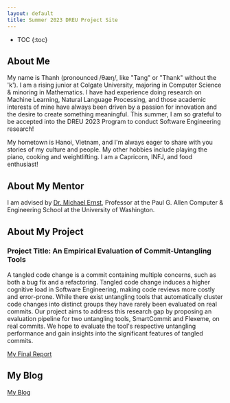 ```yaml
---
layout: default
title: Summer 2023 DREU Project Site
---
```


* TOC
{:toc}

## About Me

My name is Thanh (pronounced /θæŋ/, like "Tang" or "Thank" without the 'k'). I am a rising junior at Colgate University, majoring in Computer Science & minoring in Mathematics. I have had experience doing research on Machine Learning, Natural Language Processing, and those academic interests of mine have always been driven by a passion for innovation and the desire to create something meaningful. This summer, I am so grateful to be accepted into the DREU 2023 Program to conduct Software Engineering research!

My hometown is Hanoi, Vietnam, and I'm always eager to share with you stories of my culture and people. My other hobbies include playing the piano, cooking and weightlifting. I am a Capricorn, INFJ, and food enthusiast!

## About My Mentor

I am advised by [Dr. Michael Ernst](https://homes.cs.washington.edu/~mernst/), Professor at the Paul G. Allen Computer & Engineering School at the University of Washington.

## About My Project

### Project Title: An Empirical Evaluation of Commit-Untangling Tools
A tangled code change is a commit containing multiple concerns, such as both a bug fix and a refactoring. Tangled code change induces a higher cognitive load in Software Engineering, making code reviews more costly and error-prone. While there exist untangling tools that automatically cluster code changes into distinct groups they have rarely been evaluated on real commits. Our project aims to address this research gap by proposing an evaluation pipeline for two untangling tools, SmartCommit and Flexeme, on real commits. We hope to evaluate the tool's respective untangling performance and gain insights into the significant features of tangled commits.

[My Final Report](files/finalreport.pdf)

## My Blog

[My Blog](blog.html)
